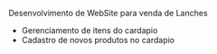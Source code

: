 Desenvolvimento de WebSite para venda de Lanches

- Gerenciamento de itens do cardapio
- Cadastro de novos produtos no cardapio

